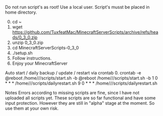 Do not run script's as root!
Use a local user.
Script's musst be placed in home directory.

0. cd ~
1. wget https://github.com/TuxfeatMac/MinecraftServerScripts/archive/refs/heads/0_3_0.zip
2. unzip 0_3_0.zip
3. cd MinecraftServerScripts-0_3_0
4. ./setup.sh
5. Follow instructions.
6. Enjoy your MinecraftServer


Auto start / daily backup / update / restart via crontab
0. crontab -e
@reboot /home/<USERNAME>/<SERVER-1>/scripts/start.sh -b
@reboot /home/<USERNAME>/<SERVER-n>/scripts/start.sh -b
1 0 * * * /home/<USERNAME>/<SERVER-1>/scripts/dailyrestart.sh
9 0 * * * /home/<USERNAME>/<SERVER-n>/scripts/dailyrestart.sh

Notes
Errors according to missing scripts are fine, since I have not uploaded all scripts yet.
These scripts are so far functional and have some input protection. However they are still in "alpha" stage at the moment.
So use them at your own risk.
